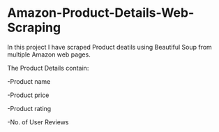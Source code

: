 # Amazon-Product-Details-Web-Scraping
In this project I have scraped Product deatils using Beautiful Soup from multiple Amazon web pages.



The Product Details contain:

-Product name

-Product price

-Product rating

-No. of User Reviews
